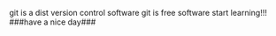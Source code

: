 git is a dist version control software
git is free software
start learning!!!
###have a nice day###

